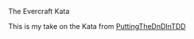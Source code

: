 The Evercraft Kata

This is my take on the Kata from [PuttingTheDnDInTDD](https://github.com/PuttingTheDnDInTDD/EverCraft-Kata)